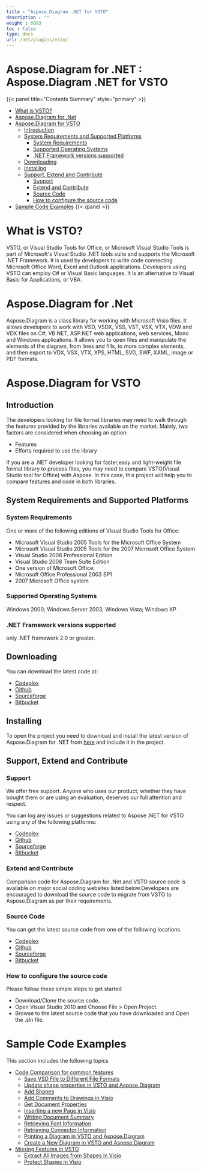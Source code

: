 ```yaml
---
title : "Aspose.Diagram .NET for VSTO" 
description : "" 
weight : 8093 
toc : false
type: docs
url: /net/plugins/vsto/
---
```


# Aspose.Diagram for .NET : Aspose.Diagram .NET for VSTO


{{< panel title="Contents Summary" style="primary" >}}
*   [What is VSTO?](#what-is-vsto?)
*   [Aspose.Diagram for .Net](#aspose.diagram-for-.net)
*   [Aspose.Diagram for VSTO](#aspose.diagram-for-vsto)
    *   [Introduction](#introduction)
    *   [System Requirements and Supported Platforms](#system-requirements-and-supported-platforms)
        *   [System Requirements](#system-requirements)
        *   [Supported Operating Systems](#supported-operating-systems)
        *   [.NET Framework versions supported](#.net-framework-versions-supported)
    *   [Downloading](#downloading)
    *   [Installing](#installing)
    *   [Support, Extend and Contribute](#support,-extend-and-contribute)
        *   [Support](#support)
        *   [Extend and Contribute](#extend-and-contribute)
        *   [Source Code](#source-code)
        *   [How to configure the source code](#how-to-configure-the-source-code)
*   [Sample Code Examples](#sample-code-examples)
{{< /panel >}}
# What is VSTO?

VSTO, or Visual Studio Tools for Office, or Microsoft Visual Studio Tools is part of Microsoft's Visual Studio .NET tools suite and supports the Microsoft .NET Framework. It is used by developers to write code connecting Microsoft Office Word, Excel and Outlook applications. Developers using VSTO can employ C# or Visual Basic languages. It is an alternative to Visual Basic for Applications, or VBA.

# Aspose.Diagram for .Net

Aspose.Diagram is a class library for working with Microsoft Visio files. It allows developers to work with VSD, VSDX, VSS, VST, VSX, VTX, VDW and VDX files on C#, VB.NET, ASP.NET web applications, web services, Mono and Windows applications. It allows you to open files and manipulate the elements of the diagram, from lines and fills, to more complex elements, and then export to VDX, VSX, VTX, XPS, HTML, SVG, SWF, XAML, image or PDF formats.

# Aspose.Diagram for VSTO

## Introduction

The developers looking for file format libraries may need to walk through the features provided by the libraries available on the market. Mainly, two factors are considered when choosing an option:

*   Features
*   Efforts required to use the library

If you are a .NET developer looking for faster,easy and light-weight file format library to process files, you may need to compare VSTO(Visual Studio tool for Office) with Aspose. In this case, this project will help you to compare features and code in both libraries.

## System Requirements and Supported Platforms

### System Requirements

One or more of the following editions of Visual Studio Tools for Office:

*   Microsoft Visual Studio 2005 Tools for the Microsoft Office System
*   Microsoft Visual Studio 2005 Tools for the 2007 Microsoft Office System
*   Visual Studio 2008 Professional Edition
*   Visual Studio 2008 Team Suite Edition
*   One version of Microsoft Office:
*   Microsoft Office Professional 2003 SP1
*   2007 Microsoft Office system

### Supported Operating Systems

Windows 2000; Windows Server 2003; Windows Vista; Windows XP

### .NET Framework versions supported

only .NET framework 2.0 or greater.

## Downloading

You can download the latest code at:

*   [Codeplex](http://goo.gl/spbIUb)
*   [Github](http://goo.gl/vaB1lL)
*   [Sourceforge](http://goo.gl/F4oLnp)
*   [Bitbucket](http://goo.gl/BzCiz1)

## Installing

To open the project you need to download and install the latest version of Aspose.Diagram for .NET from [here](http://www.aspose.com/.net/diagram-component.aspx) and include it in the project.

## Support, Extend and Contribute

### Support

We offer free support. Anyone who uses our product, whether they have bought them or are using an evaluation, deserves our full attention and respect.

You can log any issues or suggestions related to Aspose .NET for VSTO using any of the following platforms:

*   [Codeplex](http://goo.gl/U54yWo)
*   [Github](http://goo.gl/tDjFqA)
*   [Sourceforge](http://goo.gl/9CgWQu)
*   [Bitbucket](http://goo.gl/q7tEu9)

### Extend and Contribute

Comparison code for Aspose.Diagram for .Net and VSTO source code is available on major social coding websites listed below.Developers are encouraged to download the source code to migrate from VSTO to Aspose.Diagram as per their requirements.

### Source Code

You can get the latest source code from one of the following locations.

*   [Codeplex](https://goo.gl/FuhcdD)
*   [Github](https://goo.gl/JA8x5M)
*   [Sourceforge](https://goo.gl/XbE5rO)
*   [Bitbucket](https://goo.gl/XBqAzx)

### How to configure the source code

Please follow these simple steps to get started

*   Download/Clone the source code.
*   Open Visual Studio 2010 and Choose File > Open Project.
*   Browse to the latest source code that you have downloaded and Open the .sln file.

# Sample Code Examples

This section includes the following topics

*   [Code Comparison for common features](https://docs2.aspose.com/diagram/net/plugins/vsto/codecomparison/)
    *   [Save VSD File to Different File Formats](https://docs2.aspose.com/diagram/net/plugins/vsto/codecomparison/save+vsd+file+to+different+file+formats)
    *   [Update shape properties in VSTO and Aspose.Diagram](https://docs2.aspose.com/diagram/net/plugins/vsto/codecomparison/update+shape+properties+in+vsto+and+aspose.diagram)
    *   [Add Shapes](https://docs2.aspose.com/diagram/net/plugins/vsto/codecomparison/add+shapes)
    *   [Add Comments to Drawings in Visio](https://docs2.aspose.com/diagram/net/plugins/vsto/codecomparison/add+comments+to+drawings+in+visio)
    *   [Get Document Properties](https://docs2.aspose.com/diagram/net/plugins/vsto/codecomparison/get+document+properties)
    *   [Inserting a new Page in Visio](https://docs2.aspose.com/diagram/net/plugins/vsto/codecomparison/inserting+a+new+page+in+visio)
    *   [Writing Document Summary](https://docs2.aspose.com/diagram/net/plugins/vsto/codecomparison/writing+document+summary)
    *   [Retrieving Font Information](https://docs2.aspose.com/diagram/net/plugins/vsto/codecomparison/retrieving+font+information)
    *   [Retrieving Connector Information](https://docs2.aspose.com/diagram/net/plugins/vsto/codecomparison/retrieving+connector+information)
    *   [Printing a Diagram in VSTO and Aspose.Diagram](https://docs2.aspose.com/diagram/net/plugins/vsto/codecomparison/printing+a+diagram+in+vsto+and+aspose.diagram)
    *   [Create a New Diagram in VSTO and Aspose.Diagram](https://docs2.aspose.com/diagram/net/plugins/vsto/codecomparison/create+a+new+diagram+in+vsto+and+aspose.diagram)
*   [Missing Features in VSTO](https://docs2.aspose.com/diagram/net/plugins/vsto/missingfeaturesinvsto/)
    *   [Extract All Images from Shapes in Visio](https://docs2.aspose.com/diagram/net/plugins/vsto/missingfeaturesinvsto/extract+all+images+from+shapes+in+visio)
    *   [Protect Shapes in Visio](https://docs2.aspose.com/diagram/net/plugins/vsto/missingfeaturesinvsto/protect+shapes+in+visio)

